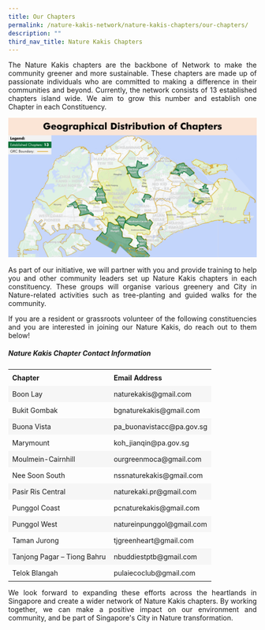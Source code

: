 ```yaml
---
title: Our Chapters
permalink: /nature-kakis-network/nature-kakis-chapters/our-chapters/
description: ""
third_nav_title: Nature Kakis Chapters
---
```

<section>
	<p align="justify">The Nature Kakis chapters are the backbone of Network to make the community greener and more sustainable. These chapters are made up of passionate individuals who are committed to making a difference in their communities and beyond. Currently, the network consists of 13 established chapters island wide. We aim to grow this number and establish one Chapter in each Constituency.<br></p>
	
<img src="/images/Maps/nk%20map%20new.PNG">
<br>
	
<p align="justify">As part of our initiative, we will partner with you and provide training to help you and other community leaders set up Nature Kakis chapters in each constituency. These groups will organise various greenery and City in Nature-related activities such as tree-planting and guided walks for the community.<br></p>
	<p align="justify">If you are a resident or grassroots volunteer of the following constituencies and you are interested in joining our Nature Kakis, do reach out to them below!<br></p>

 <style> table { border-collapse: collapse; width: 100%; } th, td { text-align: left; padding: 8px; } tr:nth-child(even) { background-color: #F6F6F6; } tr:hover {background-color: #FCDA3E;} </style>  

<h5>Nature Kakis Chapter Contact Information</h5>

<table style="width:100%">
  <tbody><tr>
    <td><b>Chapter<b></b></b></td>
    <td><b>Email Address<b></b></b></td>
  </tr>
  <tr>
    <td>Boon Lay</td>
    <td>naturekakis@gmail.com</td>
  </tr>
		  <tr>
    <td>Bukit Gombak</td>
    <td>bgnaturekakis@gmail.com</td>
  </tr>
		<tr>
    <td>Buona Vista</td>
    <td>pa_buonavistacc@pa.gov.sg</td>
  </tr>
		 <tr>
    <td>Marymount</td>
    <td>koh_jianqin@pa.gov.sg</td>
  </tr>
		  <tr>
    <td>Moulmein-Cairnhill</td>
    <td>ourgreenmoca@gmail.com</td>
  </tr>
			 <tr>
    <td>Nee Soon South</td>
    <td>nssnaturekakis@gmail.com</td>
  </tr>
		 <tr>
    <td>Pasir Ris Central</td>
    <td>naturekaki.pr@gmail.com</td>
  </tr>
		<tr>
    <td>Punggol Coast</td>
    <td>pcnaturekakis@gmail.com</td>
  </tr>
		 <tr>
    <td>Punggol West</td>
    <td>natureinpunggol@gmail.com</td>
  </tr>
		 <tr>
    <td>Taman Jurong</td>
    <td>tjgreenheart@gmail.com</td>
  </tr>
		<tr>
    <td>Tanjong Pagar – Tiong Bahru</td>
    <td>nbuddiestptb@gmail.com</td>
  </tr>
		<tr>
    <td>Telok Blangah</td>
    <td>pulaiecoclub@gmail.com</td>
  </tr>
</tbody></table>	

<p align="justify">We look forward to expanding these efforts across the heartlands in Singapore and create a wider network of Nature Kakis chapters. By working together, we can make a positive impact on our environment and community, and be part of Singapore's City in Nature transformation.</p>
</section>